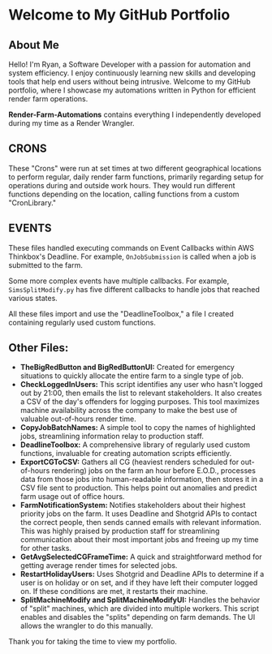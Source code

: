 # Welcome to My GitHub Portfolio

## About Me

Hello! I'm Ryan, a Software Developer with a passion for automation and system efficiency. I enjoy continuously learning new skills and developing tools that help end users without being intrusive. Welcome to my GitHub portfolio, where I showcase my automations written in Python for efficient render farm operations.

**Render-Farm-Automations** contains everything I independently developed during my time as a Render Wrangler.

## CRONS

These "Crons" were run at set times at two different geographical locations to perform regular, daily render farm functions, primarily regarding setup for operations during and outside work hours. They would run different functions depending on the location, calling functions from a custom "CronLibrary."

## EVENTS

These files handled executing commands on Event Callbacks within AWS Thinkbox's Deadline. For example, `OnJobSubmission` is called when a job is submitted to the farm.

Some more complex events have multiple callbacks. For example, `SimsSplitModify.py` has five different callbacks to handle jobs that reached various states.

All these files import and use the "DeadlineToolbox," a file I created containing regularly used custom functions.

## Other Files:

- **TheBigRedButton and BigRedButtonUI:** Created for emergency situations to quickly allocate the entire farm to a single type of job.
- **CheckLoggedInUsers:** This script identifies any user who hasn't logged out by 21:00, then emails the list to relevant stakeholders. It also creates a CSV of the day's offenders for logging purposes. This tool maximizes machine availability across the company to make the best use of valuable out-of-hours render time.
- **CopyJobBatchNames:** A simple tool to copy the names of highlighted jobs, streamlining information relay to production staff.
- **DeadlineToolbox:** A comprehensive library of regularly used custom functions, invaluable for creating automation scripts efficiently.
- **ExportCGToCSV:** Gathers all CG (heaviest renders scheduled for out-of-hours rendering) jobs on the farm an hour before E.O.D., processes data from those jobs into human-readable information, then stores it in a CSV file sent to production. This helps point out anomalies and predict farm usage out of office hours.
- **FarmNotificationSystem:** Notifies stakeholders about their highest priority jobs on the farm. It uses Deadline and Shotgrid APIs to contact the correct people, then sends canned emails with relevant information. This was highly praised by production staff for streamlining communication about their most important jobs and freeing up my time for other tasks.
- **GetAvgSelectedCGFrameTime:** A quick and straightforward method for getting average render times for selected jobs.
- **RestartHolidayUsers:** Uses Shotgrid and Deadline APIs to determine if a user is on holiday or on set, and if they have left their computer logged on. If these conditions are met, it restarts their machine.
- **SplitMachineModify and SplitMachineModifyUI:** Handles the behavior of "split" machines, which are divided into multiple workers. This script enables and disables the "splits" depending on farm demands. The UI allows the wrangler to do this manually.

Thank you for taking the time to view my portfolio.
